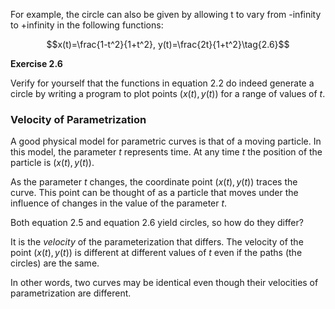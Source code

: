 

For example, the circle can also be given by allowing t to vary from -infinity to +infinity in the following functions:

$$x(t)=\frac{1-t^2}{1+t^2},  y(t)=\frac{2t}{1+t^2}\tag{2.6}$$

**Exercise 2.6**

Verify for yourself that the functions in equation 2.2 do indeed generate a circle by  writing a program to plot points $(x(t), y(t))$ for a range of values of $t$.



### Velocity of Parametrization

A good physical model for parametric curves is that of a moving particle.  In this model, the parameter $t$ represents time. At any time $t$ the position of the particle is
$(x(t), y(t))$. 

As the parameter $t$ changes, the coordinate point $(x(t), y(t))$ traces the curve. This point can be thought of as a particle that moves under the influence of
changes in the value of the parameter $t$.

Both equation 2.5 and equation 2.6 yield circles, so how do they differ? 

It is the *velocity* of the parameterization that differs. The velocity of the point $(x(t), y(t))$ is different at different values of $t$ even if the paths (the circles) are the same.

In other words, two curves may be identical even though their velocities of parametrization are different.

